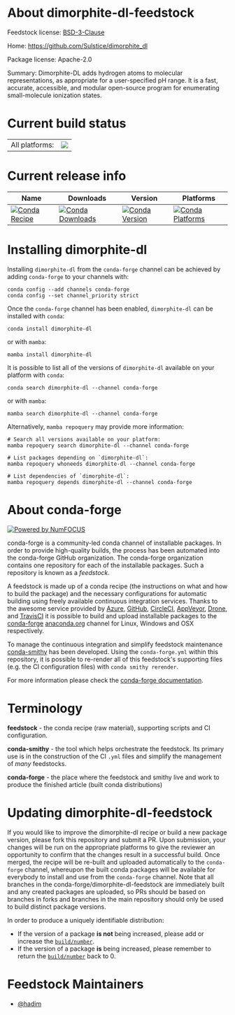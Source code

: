 About dimorphite-dl-feedstock
=============================

Feedstock license: [BSD-3-Clause](https://github.com/conda-forge/dimorphite-dl-feedstock/blob/main/LICENSE.txt)

Home: https://github.com/Sulstice/dimorphite_dl

Package license: Apache-2.0

Summary: Dimorphite-DL adds hydrogen atoms to molecular representations, as appropriate for a user-specified pH range. It is a fast, accurate, accessible, and modular open-source program for enumerating small-molecule ionization states.

Current build status
====================


<table><tr><td>All platforms:</td>
    <td>
      <a href="https://dev.azure.com/conda-forge/feedstock-builds/_build/latest?definitionId=17370&branchName=main">
        <img src="https://dev.azure.com/conda-forge/feedstock-builds/_apis/build/status/dimorphite-dl-feedstock?branchName=main">
      </a>
    </td>
  </tr>
</table>

Current release info
====================

| Name | Downloads | Version | Platforms |
| --- | --- | --- | --- |
| [![Conda Recipe](https://img.shields.io/badge/recipe-dimorphite--dl-green.svg)](https://anaconda.org/conda-forge/dimorphite-dl) | [![Conda Downloads](https://img.shields.io/conda/dn/conda-forge/dimorphite-dl.svg)](https://anaconda.org/conda-forge/dimorphite-dl) | [![Conda Version](https://img.shields.io/conda/vn/conda-forge/dimorphite-dl.svg)](https://anaconda.org/conda-forge/dimorphite-dl) | [![Conda Platforms](https://img.shields.io/conda/pn/conda-forge/dimorphite-dl.svg)](https://anaconda.org/conda-forge/dimorphite-dl) |

Installing dimorphite-dl
========================

Installing `dimorphite-dl` from the `conda-forge` channel can be achieved by adding `conda-forge` to your channels with:

```
conda config --add channels conda-forge
conda config --set channel_priority strict
```

Once the `conda-forge` channel has been enabled, `dimorphite-dl` can be installed with `conda`:

```
conda install dimorphite-dl
```

or with `mamba`:

```
mamba install dimorphite-dl
```

It is possible to list all of the versions of `dimorphite-dl` available on your platform with `conda`:

```
conda search dimorphite-dl --channel conda-forge
```

or with `mamba`:

```
mamba search dimorphite-dl --channel conda-forge
```

Alternatively, `mamba repoquery` may provide more information:

```
# Search all versions available on your platform:
mamba repoquery search dimorphite-dl --channel conda-forge

# List packages depending on `dimorphite-dl`:
mamba repoquery whoneeds dimorphite-dl --channel conda-forge

# List dependencies of `dimorphite-dl`:
mamba repoquery depends dimorphite-dl --channel conda-forge
```


About conda-forge
=================

[![Powered by
NumFOCUS](https://img.shields.io/badge/powered%20by-NumFOCUS-orange.svg?style=flat&colorA=E1523D&colorB=007D8A)](https://numfocus.org)

conda-forge is a community-led conda channel of installable packages.
In order to provide high-quality builds, the process has been automated into the
conda-forge GitHub organization. The conda-forge organization contains one repository
for each of the installable packages. Such a repository is known as a *feedstock*.

A feedstock is made up of a conda recipe (the instructions on what and how to build
the package) and the necessary configurations for automatic building using freely
available continuous integration services. Thanks to the awesome service provided by
[Azure](https://azure.microsoft.com/en-us/services/devops/), [GitHub](https://github.com/),
[CircleCI](https://circleci.com/), [AppVeyor](https://www.appveyor.com/),
[Drone](https://cloud.drone.io/welcome), and [TravisCI](https://travis-ci.com/)
it is possible to build and upload installable packages to the
[conda-forge](https://anaconda.org/conda-forge) [anaconda.org](https://anaconda.org/)
channel for Linux, Windows and OSX respectively.

To manage the continuous integration and simplify feedstock maintenance
[conda-smithy](https://github.com/conda-forge/conda-smithy) has been developed.
Using the ``conda-forge.yml`` within this repository, it is possible to re-render all of
this feedstock's supporting files (e.g. the CI configuration files) with ``conda smithy rerender``.

For more information please check the [conda-forge documentation](https://conda-forge.org/docs/).

Terminology
===========

**feedstock** - the conda recipe (raw material), supporting scripts and CI configuration.

**conda-smithy** - the tool which helps orchestrate the feedstock.
                   Its primary use is in the construction of the CI ``.yml`` files
                   and simplify the management of *many* feedstocks.

**conda-forge** - the place where the feedstock and smithy live and work to
                  produce the finished article (built conda distributions)


Updating dimorphite-dl-feedstock
================================

If you would like to improve the dimorphite-dl recipe or build a new
package version, please fork this repository and submit a PR. Upon submission,
your changes will be run on the appropriate platforms to give the reviewer an
opportunity to confirm that the changes result in a successful build. Once
merged, the recipe will be re-built and uploaded automatically to the
`conda-forge` channel, whereupon the built conda packages will be available for
everybody to install and use from the `conda-forge` channel.
Note that all branches in the conda-forge/dimorphite-dl-feedstock are
immediately built and any created packages are uploaded, so PRs should be based
on branches in forks and branches in the main repository should only be used to
build distinct package versions.

In order to produce a uniquely identifiable distribution:
 * If the version of a package **is not** being increased, please add or increase
   the [``build/number``](https://docs.conda.io/projects/conda-build/en/latest/resources/define-metadata.html#build-number-and-string).
 * If the version of a package **is** being increased, please remember to return
   the [``build/number``](https://docs.conda.io/projects/conda-build/en/latest/resources/define-metadata.html#build-number-and-string)
   back to 0.

Feedstock Maintainers
=====================

* [@hadim](https://github.com/hadim/)

